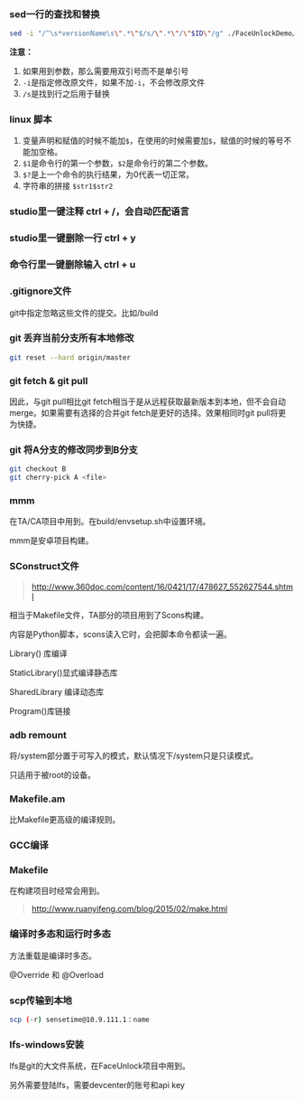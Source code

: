 ### sed一行的查找和替换

```sh
sed -i "/^\s*versionName\s\".*\"$/s/\".*\"/\"$ID\"/g" ./FaceUnlockDemo/build.gradle
```

**注意：**

1. 如果用到参数，那么需要用双引号而不是单引号
2. `-i`是指定修改原文件，如果不加`-i`，不会修改原文件
3. `/s`是找到行之后用于替换

### linux 脚本

1. 变量声明和赋值的时候不能加`$`，在使用的时候需要加`$`，赋值的时候的等号不能加空格。
2. `$1`是命令行的第一个参数，`$2`是命令行的第二个参数。
3. `$?`是上一个命令的执行结果，为0代表一切正常。
4. 字符串的拼接 `$str1$str2`

### studio里一键注释 ctrl + /，会自动匹配语言

### studio里一键删除一行 ctrl + y

### 命令行里一键删除输入 ctrl + u

### .gitignore文件

git中指定忽略这些文件的提交。比如/build

### git 丢弃当前分支所有本地修改

```sh
git reset --hard origin/master
```

### git fetch & git pull

因此，与git pull相比git fetch相当于是从远程获取最新版本到本地，但不会自动merge。如果需要有选择的合并git fetch是更好的选择。效果相同时git pull将更为快捷。

### git 将A分支的修改同步到B分支

```sh
git checkout B
git cherry-pick A <file>
```

### mmm

在TA/CA项目中用到。在build/envsetup.sh中设置环境。

mmm是安卓项目构建。

### SConstruct文件

> http://www.360doc.com/content/16/0421/17/478627_552627544.shtml

相当于Makefile文件，TA部分的项目用到了Scons构建。

内容是Python脚本，scons读入它时，会把脚本命令都读一遍。

Library() 库编译

StaticLibrary()显式编译静态库

SharedLibrary 编译动态库

Program()库链接

### adb remount

将/system部分置于可写入的模式，默认情况下/system只是只读模式。

只适用于被root的设备。

### Makefile.am

比Makefile更高级的编译规则。

### GCC编译

### Makefile

在构建项目时经常会用到。

> http://www.ruanyifeng.com/blog/2015/02/make.html

### 编译时多态和运行时多态

方法重载是编译时多态。

@Override 和 @Overload

### scp传输到本地

```sh
scp (-r) sensetime@10.9.111.1：name
```

### lfs-windows安装

lfs是git的大文件系统，在FaceUnlock项目中用到。

另外需要登陆lfs，需要devcenter的账号和api key

​	

